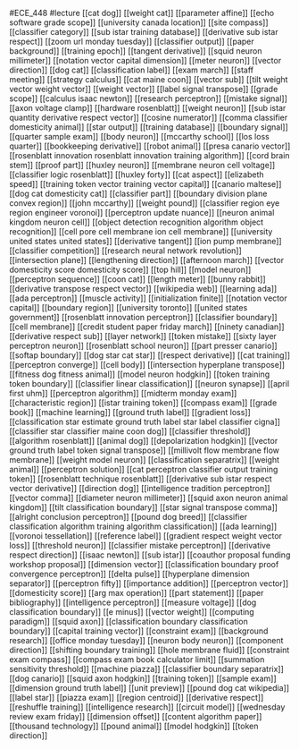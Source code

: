 #ECE_448
#lecture
[[cat dog]]
[[weight cat]]
[[parameter affine]]
[[echo software grade scope]]
[[university canada location]]
[[site compass]]
[[classifier category]]
[[sub istar training database]]
[[derivative sub istar respect]]
[[zoom url monday tuesday]]
[[classifier output]]
[[paper background]]
[[training epoch]]
[[tangent derivative]]
[[squid neuron millimeter]]
[[notation vector capital dimension]]
[[meter neuron]]
[[vector direction]]
[[dog cat]]
[[classification label]]
[[exam march]]
[[staff meeting]]
[[strategy calculus]]
[[cat maine coon]]
[[vector sub]]
[[tilt weight vector weight vector]]
[[weight vector]]
[[label signal transpose]]
[[grade scope]]
[[calculus isaac newton]]
[[research perceptron]]
[[mistake signal]]
[[axon voltage clamp]]
[[hardware rosenblatt]]
[[weight neuron]]
[[sub istar quantity derivative respect vector]]
[[cosine numerator]]
[[comma classifier domesticity animal]]
[[star output]]
[[training database]]
[[boundary signal]]
[[quarter sample exam]]
[[body neuron]]
[[mccarthy school]]
[[los loss quarter]]
[[bookkeeping derivative]]
[[robot animal]]
[[presa canario vector]]
[[rosenblatt innovation rosenblatt innovation training algorithm]]
[[cord brain stem]]
[[proof part]]
[[huxley neuron]]
[[membrane neuron cell voltage]]
[[classifier logic rosenblatt]]
[[huxley forty]]
[[cat aspect]]
[[elizabeth speed]]
[[training token vector training vector capital]]
[[canario maltese]]
[[dog cat domesticity cat]]
[[classifier part]]
[[boundary division plane convex region]]
[[john mccarthy]]
[[weight pound]]
[[classifier region eye region engineer voronoi]]
[[perceptron update nuance]]
[[neuron animal kingdom neuron cell]]
[[object detection recognition algorithm object recognition]]
[[cell pore cell membrane ion cell membrane]]
[[university united states united states]]
[[derivative tangent]]
[[ion pump membrane]]
[[classifier competition]]
[[research neural network revolution]]
[[intersection plane]]
[[lengthening direction]]
[[afternoon march]]
[[vector domesticity score domesticity score]]
[[top hill]]
[[model neuron]]
[[perceptron sequence]]
[[coon cat]]
[[length meter]]
[[bunny rabbit]]
[[derivative transpose respect vector]]
[[wikipedia web]]
[[learning ada]]
[[ada perceptron]]
[[muscle activity]]
[[initialization finite]]
[[notation vector capital]]
[[boundary region]]
[[university toronto]]
[[united states government]]
[[rosenblatt innovation perceptron]]
[[classifier boundary]]
[[cell membrane]]
[[credit student paper friday march]]
[[ninety canadian]]
[[derivative respect sub]]
[[layer network]]
[[token mistake]]
[[sixty layer perceptron neuron]]
[[rosenblatt school neuron]]
[[part presser canario]]
[[softap boundary]]
[[dog star cat star]]
[[respect derivative]]
[[cat training]]
[[perceptron converge]]
[[cell body]]
[[intersection hyperplane transpose]]
[[fitness dog fitness animal]]
[[model neuron hodgkin]]
[[token training token boundary]]
[[classifier linear classification]]
[[neuron synapse]]
[[april first uhm]]
[[perceptron algorithm]]
[[midterm monday exam]]
[[characteristic region]]
[[istar training token]]
[[compass exam]]
[[grade book]]
[[machine learning]]
[[ground truth label]]
[[gradient loss]]
[[classification star estimate ground truth label star label classifier cigna]]
[[classifier star classifier maine coon dog]]
[[classifier threshold]]
[[algorithm rosenblatt]]
[[animal dog]]
[[depolarization hodgkin]]
[[vector ground truth label token signal transpose]]
[[millivolt flow membrane flow membrane]]
[[weight model neuron]]
[[classification separatrix]]
[[weight animal]]
[[perceptron solution]]
[[cat perceptron classifier output training token]]
[[rosenblatt technique rosenblatt]]
[[derivative sub istar respect vector derivative]]
[[direction dog]]
[[intelligence tradition perceptron]]
[[vector comma]]
[[diameter neuron millimeter]]
[[squid axon neuron animal kingdom]]
[[tilt classification boundary]]
[[star signal transpose comma]]
[[alright conclusion perceptron]]
[[pound dog breed]]
[[classifier classification algorithm training algorithm classification]]
[[ada learning]]
[[voronoi tessellation]]
[[reference label]]
[[gradient respect weight vector loss]]
[[threshold neuron]]
[[classifier mistake perceptron]]
[[derivative respect direction]]
[[isaac newton]]
[[sub istar]]
[[coauthor proposal funding workshop proposal]]
[[dimension vector]]
[[classification boundary proof convergence perceptron]]
[[delta pulse]]
[[hyperplane dimension separator]]
[[perceptron fifty]]
[[importance addition]]
[[perceptron vector]]
[[domesticity score]]
[[arg max operation]]
[[part statement]]
[[paper bibliography]]
[[intelligence perceptron]]
[[measure voltage]]
[[dog classification boundary]]
[[e minus]]
[[vector weight]]
[[computing paradigm]]
[[squid axon]]
[[classification boundary classification boundary]]
[[capital training vector]]
[[constraint exam]]
[[background research]]
[[office monday tuesday]]
[[neuron body neuron]]
[[component direction]]
[[shifting boundary training]]
[[hole membrane fluid]]
[[constraint exam compass]]
[[compass exam book calculator limit]]
[[summation sensitivity threshold]]
[[machine piazza]]
[[classifier boundary separatrix]]
[[dog canario]]
[[squid axon hodgkin]]
[[training token]]
[[sample exam]]
[[dimension ground truth label]]
[[unit preview]]
[[pound dog cat wikipedia]]
[[label star]]
[[piazza exam]]
[[region centroid]]
[[derivative respect]]
[[reshuffle training]]
[[intelligence research]]
[[circuit model]]
[[wednesday review exam friday]]
[[dimension offset]]
[[content algorithm paper]]
[[thousand technology]]
[[pound animal]]
[[model hodgkin]]
[[token direction]]
